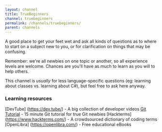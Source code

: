 ```yaml
---
layout: channel
title: TrueBeginners
channel: truebeginners
permalink: /channels/truebeginners/
parent: channels
---
```


A good place to get your feet wet and ask all kinds of questions as to where to start on a subject new to you, or for clarification on things that may be confusing.

Remember: we're all newbies on one topic or another, so all experience levels are welcome. Chances are you'll have as much to learn as you will to help others.

This channel is *usually* for less language-specific questions (eg: learning about classes vs. learning about C#), but feel free to ask here anyway.

### Learning resources

[DevTube] (https://dev.tube/) - A big collection of developer videos
[Git Tutorial](https://try.github.io/) - 15 minute Git tutorial for true Git newbies
[Hackterms] (https://www.hackterms.com/) - A crowdsourced dictionary of coding terms
[OpenLibra] (https://openlibra.com/) - Free educational eBooks
